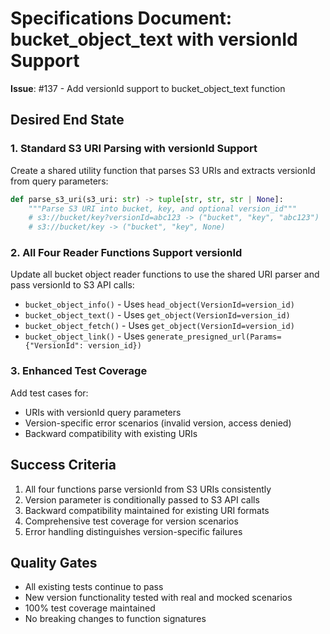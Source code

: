 # Specifications Document: bucket_object_text with versionId Support

**Issue**: #137 - Add versionId support to bucket_object_text function

## Desired End State

### 1. Standard S3 URI Parsing with versionId Support

Create a shared utility function that parses S3 URIs and extracts versionId from query parameters:

```python
def parse_s3_uri(s3_uri: str) -> tuple[str, str, str | None]:
    """Parse S3 URI into bucket, key, and optional version_id"""
    # s3://bucket/key?versionId=abc123 -> ("bucket", "key", "abc123")
    # s3://bucket/key -> ("bucket", "key", None)
```

### 2. All Four Reader Functions Support versionId

Update all bucket object reader functions to use the shared URI parser and pass versionId to S3 API calls:

- `bucket_object_info()` - Uses `head_object(VersionId=version_id)` 
- `bucket_object_text()` - Uses `get_object(VersionId=version_id)`
- `bucket_object_fetch()` - Uses `get_object(VersionId=version_id)`  
- `bucket_object_link()` - Uses `generate_presigned_url(Params={"VersionId": version_id})`

### 3. Enhanced Test Coverage

Add test cases for:
- URIs with versionId query parameters
- Version-specific error scenarios (invalid version, access denied)
- Backward compatibility with existing URIs

## Success Criteria

1. All four functions parse versionId from S3 URIs consistently
2. Version parameter is conditionally passed to S3 API calls
3. Backward compatibility maintained for existing URI formats
4. Comprehensive test coverage for version scenarios
5. Error handling distinguishes version-specific failures

## Quality Gates

- All existing tests continue to pass
- New version functionality tested with real and mocked scenarios
- 100% test coverage maintained
- No breaking changes to function signatures